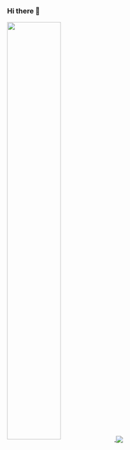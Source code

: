 ### Hi there 👋

<a href="https://github.com/anuraghazra/github-readme-stats">
  <img style="width: 50%;" align="center" src="https://github-readme-stats.vercel.app/api?username=isaacy-125&count_private=true&show_icons=true&theme=calm" />
</a>
<a href="https://github.com/anuraghazra/github-readme-stats">
  <img align="center" src="https://github-readme-stats.vercel.app/api/top-langs/?username=isaacy-125&layout=compact" />
</a>
<!-- [![Anurag's GitHub stats](https://github-readme-stats.vercel.app/api?username=isaacy-125&count_private=true&show_icons=true&theme=calm)](https://github.com/anuraghazra/github-readme-stats)

[![Top Langs](https://github-readme-stats.vercel.app/api/top-langs/?username=isaacy-125&layout=compact)](https://github.com/anuraghazra/github-readme-stats)
 -->

<!--
**isaacy-125/isaacy-125** is a ✨ _special_ ✨ repository because its `README.md` (this file) appears on your GitHub profile.

Here are some ideas to get you started:

- 🔭 I’m currently working on ...
- 🌱 I’m currently learning ...
- 👯 I’m looking to collaborate on ...
- 🤔 I’m looking for help with ...
- 💬 Ask me about ...
- 📫 How to reach me: ...
- 😄 Pronouns: ...
- ⚡ Fun fact: ...
-->
